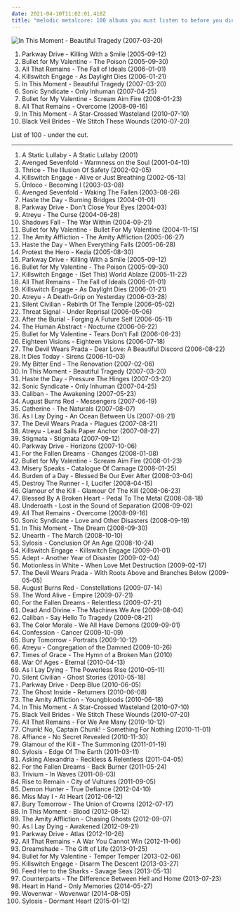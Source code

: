 ```yaml
---
date: 2021-04-10T11:02:01.418Z
title: "melodic metalcore: 100 albums you must listen to before you die"
---
```

![In This Moment - Beautiful Tragedy (2007-03-20)](http://coverartarchive.org/release/d11a059c-31ac-3d54-bea8-a0dcf700cb53/1039510828-500.jpg "In This Moment - Beautiful Tragedy (2007-03-20)")
<ol class="albums">
<li data-cover="http://coverartarchive.org/release/cce39342-31fe-4e87-903f-6dfc1ab5d646/1065535590-500.jpg" data-tags="metalcore" role="button">Parkway Drive - Killing With a Smile (2005-09-12)</li>
<li data-cover="https://via.placeholder.com/450" data-tags="metalcore" role="button">Bullet for My Valentine - The Poison (2005-09-30)</li>
<li data-cover="https://via.placeholder.com/450" data-tags="metalcore" role="button">All That Remains - The Fall of Ideals (2006-01-01)</li>
<li data-cover="https://via.placeholder.com/450" data-tags="metalcore" role="button">Killswitch Engage - As Daylight Dies (2006-01-21)</li>
<li data-cover="http://coverartarchive.org/release/d11a059c-31ac-3d54-bea8-a0dcf700cb53/1039510828-500.jpg" data-tags="melodic metalcore, metalcore, alternative metal" role="button">In This Moment - Beautiful Tragedy (2007-03-20)</li>
<li data-cover="https://img.discogs.com/uYeOKQjJxNJW-8cbGTjaqk4CKr0=/fit-in/600x600/filters:strip_icc():format(jpeg):mode_rgb():quality(90)/discogs-images/R-1189055-1199463190.jpeg.jpg" data-tags="melodic death metal" role="button">Sonic Syndicate - Only Inhuman (2007-04-25)</li>
<li data-cover="http://coverartarchive.org/release/d5ffda16-7059-3e0c-91a9-ba39399d004b/13472063593-500.jpg" data-tags="metalcore" role="button">Bullet for My Valentine - Scream Aim Fire (2008-01-23)</li>
<li data-cover="http://coverartarchive.org/release/d74eaf35-305c-4218-87a2-bf1f67ed9d5f/929423406-500.jpg" data-tags="metalcore" role="button">All That Remains - Overcome (2008-09-16)</li>
<li data-cover="http://coverartarchive.org/release/4e21cc31-fa28-43a1-810f-c89e71eefac7/1039584625-500.jpg" data-tags="alternative metal, melodic metalcore, metalcore" role="button">In This Moment - A Star-Crossed Wasteland (2010-07-10)</li>
<li data-cover="http://coverartarchive.org/release/93ec657e-220a-4d21-a4c2-dc1028221ed5/8675348488-500.jpg" data-tags="post-hardcore" role="button">Black Veil Brides - We Stitch These Wounds (2010-07-20)</li>
</ol>
List of 100 - under the cut.
<!-- more -->

_________________

<ol class="albums">
<li data-cover="http://coverartarchive.org/release/34d92885-0cc1-49db-93f2-1943b8f622b0/23882763399-500.jpg" data-tags="screamo, post-hardcore, emocore" role="button">
A Static Lullaby - A Static Lullaby (2001)
</li>
<li data-cover="http://coverartarchive.org/release/8206ed48-c76e-3537-a0dd-eeb965fc15a0/6514111175-500.jpg" data-tags="metalcore" role="button">
Avenged Sevenfold - Warmness on the Soul (2001-04-10)
</li>
<li data-cover="http://coverartarchive.org/release/4c92025f-9c3b-44ba-94d9-085f045bcb40/14794011639-500.jpg" data-tags="post-hardcore" role="button">
Thrice - The Illusion Of Safety (2002-02-05)
</li>
<li data-cover="https://via.placeholder.com/450" data-tags="metalcore" role="button">
Killswitch Engage - Alive or Just Breathing (2002-05-13)
</li>
<li data-cover="http://coverartarchive.org/release/c02fb0de-e35e-4c7d-916f-fff2637e87d8/15545331220-500.jpg" data-tags="alternative metal, nu metal" role="button">
Ünloco - Becoming I (2003-03-08)
</li>
<li data-cover="http://coverartarchive.org/release/8cb53cf6-48b4-4422-b6ed-6e5554317011/20586495597-500.jpg" data-tags="metalcore" role="button">
Avenged Sevenfold - Waking The Fallen (2003-08-26)
</li>
<li data-cover="https://img.discogs.com/jK1FX3PZCxlNzEsDlNxR6hErfb8=/fit-in/600x594/filters:strip_icc():format(jpeg):mode_rgb():quality(90)/discogs-images/R-2695264-1558481947-4377.jpeg.jpg" data-tags="metalcore" role="button">
Haste the Day - Burning Bridges (2004-01-01)
</li>
<li data-cover="http://coverartarchive.org/release/8b35765d-4134-4abb-bfeb-ac6a5a6ce6d0/13036112779-500.jpg" data-tags="metalcore" role="button">
Parkway Drive - Don't Close Your Eyes (2004-03)
</li>
<li data-cover="https://img.discogs.com/cWR2FLmDxIP9CqQFQJ6uGQxSU94=/fit-in/600x529/filters:strip_icc():format(jpeg):mode_rgb():quality(90)/discogs-images/R-1321507-1396947908-2763.jpeg.jpg" data-tags="metalcore" role="button">
Atreyu - The Curse (2004-06-28)
</li>
<li data-cover="http://coverartarchive.org/release/14303fcb-f044-418e-8736-bb5fa39e7fd2/7461315604-500.jpg" data-tags="metalcore" role="button">
Shadows Fall - The War Within (2004-09-21)
</li>
<li data-cover="http://coverartarchive.org/release/def35f73-abc3-4296-b41e-fc51ef0e177b/6677597463-500.jpg" data-tags="metalcore" role="button">
Bullet for My Valentine - Bullet For My Valentine (2004-11-15)
</li>
<li data-cover="https://img.discogs.com/pVDvs24cyz_uRhLVhrmLgdg-buU=/fit-in/600x450/filters:strip_icc():format(jpeg):mode_rgb():quality(90)/discogs-images/R-6000562-1500790376-5357.jpeg.jpg" data-tags="hardcore, screamo, post-hardcore, emocore" role="button">
The Amity Affliction - The Amity Affliction (2005-06-27)
</li>
<li data-cover="https://img.discogs.com/1KSlLIsOIwssMCPV4kekgXGniB0=/fit-in/600x600/filters:strip_icc():format(jpeg):mode_rgb():quality(90)/discogs-images/R-2695274-1569483317-7615.jpeg.jpg" data-tags="metalcore" role="button">
Haste the Day - When Everything Falls (2005-06-28)
</li>
<li data-cover="http://coverartarchive.org/release/823a4507-0214-4494-94b4-a412bea51fb3/26400961318-500.jpg" data-tags="mathcore, progressive metalcore" role="button">
Protest the Hero - Kezia (2005-08-30)
</li>
<li data-cover="http://coverartarchive.org/release/cce39342-31fe-4e87-903f-6dfc1ab5d646/1065535590-500.jpg" data-tags="metalcore" role="button">
Parkway Drive - Killing With a Smile (2005-09-12)
</li>
<li data-cover="https://via.placeholder.com/450" data-tags="metalcore" role="button">
Bullet for My Valentine - The Poison (2005-09-30)
</li>
<li data-cover="http://coverartarchive.org/release/c16704e7-6827-4eb7-a81b-35b1dc868de4/15472469630-500.jpg" data-tags="metalcore" role="button">
Killswitch Engage - (Set This) World Ablaze (2005-11-22)
</li>
<li data-cover="https://via.placeholder.com/450" data-tags="metalcore" role="button">
All That Remains - The Fall of Ideals (2006-01-01)
</li>
<li data-cover="https://via.placeholder.com/450" data-tags="metalcore" role="button">
Killswitch Engage - As Daylight Dies (2006-01-21)
</li>
<li data-cover="http://coverartarchive.org/release/f6e27378-13d1-48a1-b6c7-52264dfd8001/1293739909-500.jpg" data-tags="metalcore" role="button">
Atreyu - A Death-Grip on Yesterday (2006-03-28)
</li>
<li data-cover="https://img.discogs.com/m_WuGUYHv61xBG-vIcNwP90If3M=/fit-in/600x600/filters:strip_icc():format(jpeg):mode_rgb():quality(90)/discogs-images/R-802954-1467726715-6144.jpeg.jpg" data-tags="metalcore" role="button">
Silent Civilian - Rebirth Of The Temple (2006-05-02)
</li>
<li data-cover="https://img.discogs.com/e_4XsoBaE-wsWxsd0hqVhysUdus=/fit-in/445x445/filters:strip_icc():format(jpeg):mode_rgb():quality(90)/discogs-images/R-1182778-1198985534.jpeg.jpg" data-tags="melodic death metal" role="button">
Threat Signal - Under Reprisal (2006-05-06)
</li>
<li data-cover="http://coverartarchive.org/release/69ea0616-e19f-4c92-bb80-405a1c1df445/27189691829-500.jpg" data-tags="deathcore, progressive metalcore, melodic metalcore, technical metalcore" role="button">
After the Burial - Forging A Future Self (2006-05-11)
</li>
<li data-cover="http://coverartarchive.org/release/1ccacb7d-082c-4889-bf3e-bc424dfa5c49/26310137897-500.jpg" data-tags="metalcore, progressive metal" role="button">
The Human Abstract - Nocturne (2006-06-22)
</li>
<li data-cover="http://coverartarchive.org/release/006eeb56-6f1d-4950-af5f-31d5428bd594/15423019229-500.jpg" data-tags="metal, metalcore, emo" role="button">
Bullet for My Valentine - Tears Don't Fall (2006-06-23)
</li>
<li data-cover="http://coverartarchive.org/release/889014f0-cd87-4b43-a187-379f81e77b8d/1310831212-500.jpg" data-tags="metalcore" role="button">
Eighteen Visions - Eighteen Visions (2006-07-18)
</li>
<li data-cover="http://coverartarchive.org/release/3990b389-b207-4e15-8164-c52e97734051/5780338872-500.jpg" data-tags="metalcore" role="button">
The Devil Wears Prada - Dear Love: A Beautiful Discord (2006-08-22)
</li>
<li data-cover="https://img.discogs.com/_olbivJ6ixFBsCa42vOBYRVKPuE=/fit-in/439x438/filters:strip_icc():format(jpeg):mode_rgb():quality(90)/discogs-images/R-1928888-1253102663.jpeg.jpg" data-tags="metalcore" role="button">
It Dies Today - Sirens (2006-10-03)
</li>
<li data-cover="https://img.discogs.com/3yRM0k79tJ8NGk2fEH_O-N9S3dI=/fit-in/500x500/filters:strip_icc():format(jpeg):mode_rgb():quality(90)/discogs-images/R-6642527-1423691048-6559.jpeg.jpg" data-tags="deathcore" role="button">
My Bitter End - The Renovation (2007-02-06)
</li>
<li data-cover="http://coverartarchive.org/release/d11a059c-31ac-3d54-bea8-a0dcf700cb53/1039510828-500.jpg" data-tags="melodic metalcore, metalcore, alternative metal" role="button">
In This Moment - Beautiful Tragedy (2007-03-20)
</li>
<li data-cover="http://coverartarchive.org/release/818aa8f1-d844-48e4-bc21-1c3c9589d488/26249216838-500.jpg" data-tags="metalcore" role="button">
Haste the Day - Pressure The Hinges (2007-03-20)
</li>
<li data-cover="https://img.discogs.com/uYeOKQjJxNJW-8cbGTjaqk4CKr0=/fit-in/600x600/filters:strip_icc():format(jpeg):mode_rgb():quality(90)/discogs-images/R-1189055-1199463190.jpeg.jpg" data-tags="melodic death metal" role="button">
Sonic Syndicate - Only Inhuman (2007-04-25)
</li>
<li data-cover="https://img.discogs.com/DTjfHpkVraRAE3pwpH3TLezKXCA=/fit-in/300x300/filters:strip_icc():format(jpeg):mode_rgb():quality(90)/discogs-images/R-4130913-1356308132-6161.jpeg.jpg" data-tags="metalcore" role="button">
Caliban - The Awakening (2007-05-23)
</li>
<li data-cover="http://coverartarchive.org/release/2fe6fa16-554f-40ca-8490-7fcb4d3852d0/6521423479-500.jpg" data-tags="metalcore" role="button">
August Burns Red - Messengers (2007-06-19)
</li>
<li data-cover="https://img.discogs.com/mWtBVtu1-2tL4XEW6L526zKnzJU=/fit-in/600x533/filters:strip_icc():format(jpeg):mode_rgb():quality(90)/discogs-images/R-4155445-1581714551-5809.jpeg.jpg" data-tags="metalcore" role="button">
Catherine - The Naturals (2007-08-07)
</li>
<li data-cover="https://via.placeholder.com/450" data-tags="metalcore" role="button">
As I Lay Dying - An Ocean Between Us (2007-08-21)
</li>
<li data-cover="http://coverartarchive.org/release/3805f31e-e6e1-4794-9747-63e5bf9ca7c8/6477551439-500.jpg" data-tags="metalcore" role="button">
The Devil Wears Prada - Plagues (2007-08-21)
</li>
<li data-cover="https://img.discogs.com/yBb3KKD11zaLmfN2lVOoNzcyR7s=/fit-in/400x400/filters:strip_icc():format(jpeg):mode_rgb():quality(90)/discogs-images/R-1224239-1209548635.jpeg.jpg" data-tags="metalcore, hard rock" role="button">
Atreyu - Lead Sails Paper Anchor (2007-08-27)
</li>
<li data-cover="http://coverartarchive.org/release/ed2c1cd5-f8f6-43cb-b880-25c4d6e2e1c8/27275123579-500.jpg" data-tags="metalcore" role="button">
Stigmata - Stigmata (2007-09-12)
</li>
<li data-cover="http://coverartarchive.org/release/5c784211-a4e9-4109-bfb2-02ad4d937c0c/15102345561-500.jpg" data-tags="metalcore" role="button">
Parkway Drive - Horizons (2007-10-06)
</li>
<li data-cover="http://coverartarchive.org/release/d30fc218-4362-49f0-9a2e-598591fd4849/15102934284-500.jpg" data-tags="metalcore, melodic hardcore" role="button">
For the Fallen Dreams - Changes (2008-01-08)
</li>
<li data-cover="http://coverartarchive.org/release/d5ffda16-7059-3e0c-91a9-ba39399d004b/13472063593-500.jpg" data-tags="metalcore" role="button">
Bullet for My Valentine - Scream Aim Fire (2008-01-23)
</li>
<li data-cover="https://img.discogs.com/tyjjP2mMraWXi-298WgMhiNXS2A=/fit-in/600x450/filters:strip_icc():format(jpeg):mode_rgb():quality(90)/discogs-images/R-1742200-1405986263-8946.jpeg.jpg" data-tags="melodic black metal, melodic metalcore" role="button">
Misery Speaks - Catalogue Of Carnage (2008-01-25)
</li>
<li data-cover="http://coverartarchive.org/release/f0107d42-e161-422c-807c-f0ace39d32c6/2533532968-500.jpg" data-tags="screamo, metalcore, post-hardcore, melodic hardcore, emocore" role="button">
Burden of a Day - Blessed Be Our Ever After (2008-03-04)
</li>
<li data-cover="http://coverartarchive.org/release/61196a70-453a-4336-9866-748445b2c2e9/4226680801-500.jpg" data-tags="metalcore" role="button">
Destroy The Runner - I, Lucifer (2008-04-15)
</li>
<li data-cover="http://coverartarchive.org/release/b5961b42-8d5b-4587-8213-69a73555e060/9483447622-500.jpg" data-tags="melodic metalcore" role="button">
Glamour of the Kill - Glamour Of The Kill (2008-06-23)
</li>
<li data-cover="https://img.discogs.com/VCrfH-EVPJ4SGeYp3yO56pOnZfk=/fit-in/300x291/filters:strip_icc():format(jpeg):mode_rgb():quality(90)/discogs-images/R-1934487-1377363785-7148.jpeg.jpg" data-tags="glam metal" role="button">
Blessed By A Broken Heart - Pedal To The Metal (2008-08-18)
</li>
<li data-cover="http://coverartarchive.org/release/257fc109-3150-431b-8670-39bec0b62e08/28727135104-500.jpg" data-tags="post-hardcore, metalcore" role="button">
Underoath - Lost in the Sound of Separation (2008-09-02)
</li>
<li data-cover="http://coverartarchive.org/release/d74eaf35-305c-4218-87a2-bf1f67ed9d5f/929423406-500.jpg" data-tags="metalcore" role="button">
All That Remains - Overcome (2008-09-16)
</li>
<li data-cover="https://img.discogs.com/Z-v_I4KsD2dNpNEZFsaDnIF4xiM=/fit-in/600x534/filters:strip_icc():format(jpeg):mode_rgb():quality(90)/discogs-images/R-1756214-1570692530-7401.jpeg.jpg" data-tags="metalcore, melodic death metal" role="button">
Sonic Syndicate - Love and Other Disasters (2008-09-19)
</li>
<li data-cover="http://coverartarchive.org/release/cd58cbe8-974d-45c8-a420-60e2e8878d31/7369034084-500.jpg" data-tags="alternative rock, alternative metal, hard rock" role="button">
In This Moment - The Dream (2008-09-30)
</li>
<li data-cover="https://img.discogs.com/GgIzWs3lmxQnYspgjoikZgaaYIs=/fit-in/500x500/filters:strip_icc():format(jpeg):mode_rgb():quality(90)/discogs-images/R-2360753-1279477665.jpeg.jpg" data-tags="metalcore" role="button">
Unearth - The March (2008-10-10)
</li>
<li data-cover="https://img.discogs.com/0aqJvHpFcY2AH9skDGBGvTqezak=/fit-in/300x294/filters:strip_icc():format(jpeg):mode_rgb():quality(90)/discogs-images/R-2071931-1262380567.jpeg.jpg" data-tags="thrash metal, melodic death metal" role="button">
Sylosis - Conclusion Of An Age (2008-10-24)
</li>
<li data-cover="http://coverartarchive.org/release/baf11f84-1b4f-41ab-a67c-cbfe17f882d9/1481675719-500.jpg" data-tags="metalcore" role="button">
Killswitch Engage - Killswitch Engage (2009-01-01)
</li>
<li data-cover="http://coverartarchive.org/release/42d9fa8b-db09-4dfc-982c-6928471096fb/11692241662-500.jpg" data-tags="post-hardcore" role="button">
Adept - Another Year of Disaster (2009-02-04)
</li>
<li data-cover="http://coverartarchive.org/release/ad2162b9-c8b8-43dc-89ba-dd3e73243a6e/7151854920-500.jpg" data-tags="metalcore, screamo, hardcore, post-hardcore" role="button">
Motionless in White - When Love Met Destruction (2009-02-17)
</li>
<li data-cover="http://coverartarchive.org/release/36bf9138-a55a-4b57-ad4f-d991047397bf/6477545083-500.jpg" data-tags="metalcore" role="button">
The Devil Wears Prada - With Roots Above and Branches Below (2009-05-05)
</li>
<li data-cover="http://coverartarchive.org/release/a186870c-4b03-4fba-b6c9-b9de3ebc0105/5668102101-500.jpg" data-tags="metalcore" role="button">
August Burns Red - Constellations (2009-07-14)
</li>
<li data-cover="http://coverartarchive.org/release/8cb08444-26c6-48e8-a0a9-b30126895e7e/19429003524-500.jpg" data-tags="post-hardcore" role="button">
The Word Alive - Empire (2009-07-21)
</li>
<li data-cover="http://coverartarchive.org/release/5482a5d6-4d16-403d-be12-3ff3b85d1244/15102935531-500.jpg" data-tags="melodic hardcore, metalcore, hardcore" role="button">
For the Fallen Dreams - Relentless (2009-07-21)
</li>
<li data-cover="https://img.discogs.com/vKOd05H-MADY7wup_KhuHoxuqnE=/fit-in/295x295/filters:strip_icc():format(jpeg):mode_rgb():quality(90)/discogs-images/R-2693495-1296839030.jpeg.jpg" data-tags="melodic metalcore" role="button">
Dead And Divine - The Machines We Are (2009-08-04)
</li>
<li data-cover="http://coverartarchive.org/release/2ca2ac2d-b534-4efb-971a-3bf9017a3357/8461706961-500.jpg" data-tags="metalcore" role="button">
Caliban - Say Hello To Tragedy (2009-08-21)
</li>
<li data-cover="http://coverartarchive.org/release/f1637018-651d-4291-84b6-f2e1f4fbf1aa/14109931445-500.jpg" data-tags="post-hardcore" role="button">
The Color Morale - We All Have Demons (2009-09-01)
</li>
<li data-cover="http://coverartarchive.org/release/09e0ba8a-5850-416e-9f5f-606eee5d5948/12992685586-500.jpg" data-tags="metalcore, melodic metalcore" role="button">
Confession - Cancer (2009-10-09)
</li>
<li data-cover="http://coverartarchive.org/release/622ea230-b4d2-4ec5-893c-2bf4ecf31905/27300278315-500.jpg" data-tags="melodic metalcore, metalcore" role="button">
Bury Tomorrow - Portraits (2009-10-12)
</li>
<li data-cover="http://coverartarchive.org/release/810fcd2b-03d9-4d5f-95a2-76923a17e29e/6822132066-500.jpg" data-tags="metalcore" role="button">
Atreyu - Congregation of the Damned (2009-10-26)
</li>
<li data-cover="http://coverartarchive.org/release/36344efe-8805-4e8d-b5f9-fef31aa39f02/8360822222-500.jpg" data-tags="metalcore" role="button">
Times of Grace - The Hymn of a Broken Man (2010)
</li>
<li data-cover="http://coverartarchive.org/release/75b10697-0a93-462c-a7da-3a1ccdc956cf/1087064836-500.jpg" data-tags="metalcore, melodic metalcore" role="button">
War Of Ages - Eternal (2010-04-13)
</li>
<li data-cover="http://coverartarchive.org/release/edd79f3d-5f9e-423b-8bce-2ae37022b7c0/4226165962-500.jpg" data-tags="metalcore" role="button">
As I Lay Dying - The Powerless Rise (2010-05-11)
</li>
<li data-cover="http://coverartarchive.org/release/d57b16a0-32f2-45c8-ac7a-edbd6e61ef18/7307523053-500.jpg" data-tags="metalcore" role="button">
Silent Civilian - Ghost Stories (2010-05-18)
</li>
<li data-cover="http://coverartarchive.org/release/4edf1492-cd7e-4aee-83d1-54e583d17958/1065442756-500.jpg" data-tags="metalcore" role="button">
Parkway Drive - Deep Blue (2010-06-05)
</li>
<li data-cover="http://coverartarchive.org/release/c306736b-3be0-4c28-b14a-95a8929b9f17/15103144601-500.jpg" data-tags="metalcore, hardcore" role="button">
The Ghost Inside - Returners (2010-06-08)
</li>
<li data-cover="https://img.discogs.com/7l--RrHRsRckHODoo81PzOrQVX0=/fit-in/600x600/filters:strip_icc():format(jpeg):mode_rgb():quality(90)/discogs-images/R-3149766-1536557176-4766.jpeg.jpg" data-tags="post-hardcore" role="button">
The Amity Affliction - Youngbloods (2010-06-18)
</li>
<li data-cover="http://coverartarchive.org/release/4e21cc31-fa28-43a1-810f-c89e71eefac7/1039584625-500.jpg" data-tags="alternative metal, melodic metalcore, metalcore" role="button">
In This Moment - A Star-Crossed Wasteland (2010-07-10)
</li>
<li data-cover="http://coverartarchive.org/release/93ec657e-220a-4d21-a4c2-dc1028221ed5/8675348488-500.jpg" data-tags="post-hardcore" role="button">
Black Veil Brides - We Stitch These Wounds (2010-07-20)
</li>
<li data-cover="http://coverartarchive.org/release/00e40879-8672-45f6-9172-72b891a955d4/6514067219-500.jpg" data-tags="metalcore" role="button">
All That Remains - For We Are Many (2010-10-12)
</li>
<li data-cover="http://coverartarchive.org/release/04b8815d-1586-402f-ad65-f8f3054a7c43/11283939391-500.jpg" data-tags="pop punk, easycore" role="button">
Chunk! No, Captain Chunk! - Something For Nothing (2010-11-01)
</li>
<li data-cover="https://img.discogs.com/OSFyP979ankyiOxHsNmIKhk8X70=/fit-in/600x587/filters:strip_icc():format(jpeg):mode_rgb():quality(90)/discogs-images/R-4146166-1584576357-7266.jpeg.jpg" data-tags="melodic metalcore" role="button">
Affiance - No Secret Revealed (2010-11-30)
</li>
<li data-cover="https://img.discogs.com/Qzi7iMQsHpOEAx2mGDKsWg22PAs=/fit-in/500x500/filters:strip_icc():format(jpeg):mode_rgb():quality(90)/discogs-images/R-2694891-1296904862.jpeg.jpg" data-tags="post-hardcore, melodic metalcore" role="button">
Glamour of the Kill - The Summoning (2011-01-19)
</li>
<li data-cover="https://img.discogs.com/vdeH_jWYTu1g9buaLcPnihla9o8=/fit-in/450x450/filters:strip_icc():format(jpeg):mode_rgb():quality(90)/discogs-images/R-3062028-1313938073.jpeg.jpg" data-tags="thrash metal" role="button">
Sylosis - Edge Of The Earth (2011-03-11)
</li>
<li data-cover="http://coverartarchive.org/release/9646d5f9-08c9-43a2-bebf-c80a3b86368f/7273863258-500.jpg" data-tags="post-hardcore" role="button">
Asking Alexandria - Reckless & Relentless (2011-04-05)
</li>
<li data-cover="http://coverartarchive.org/release/9dc2170e-ad37-48a2-b8df-6885f93ceab0/1915634384-500.jpg" data-tags="metalcore, melodic hardcore" role="button">
For the Fallen Dreams - Back Burner (2011-05-24)
</li>
<li data-cover="https://img.discogs.com/UlpAh6dP3P-5YwdqN6CKcF-Wg6s=/fit-in/500x500/filters:strip_icc():format(jpeg):mode_rgb():quality(90)/discogs-images/R-3044181-1313108274.jpeg.jpg" data-tags="metalcore" role="button">
Trivium - In Waves (2011-08-03)
</li>
<li data-cover="https://img.discogs.com/RrYb5FvGKxu35LeaMp9mHdd6shA=/fit-in/500x500/filters:strip_icc():format(jpeg):mode_rgb():quality(90)/discogs-images/R-13863688-1562834608-2794.jpeg.jpg" data-tags="metalcore, metal" role="button">
Rise to Remain - City of Vultures (2011-09-05)
</li>
<li data-cover="http://coverartarchive.org/release/249fff88-c722-492c-9c2c-5057fde75de2/6779333944-500.jpg" data-tags="metalcore, christian, melodic metalcore" role="button">
Demon Hunter - True Defiance (2012-04-10)
</li>
<li data-cover="http://coverartarchive.org/release/5564f26d-8282-4b64-9fe3-a72b4421b3e8/8413149269-500.jpg" data-tags="metalcore" role="button">
Miss May I - At Heart (2012-06-12)
</li>
<li data-cover="http://coverartarchive.org/release/33463a25-836c-4d9a-a0fe-74155be3c1ad/3780483218-500.jpg" data-tags="metalcore" role="button">
Bury Tomorrow - The Union of Crowns (2012-07-17)
</li>
<li data-cover="http://coverartarchive.org/release/31320c1d-6a86-478d-9a2a-8712a611cdb3/7368420695-500.jpg" data-tags="metalcore, alternative metal, metal, industrial metal, nu metal" role="button">
In This Moment - Blood (2012-08-12)
</li>
<li data-cover="http://coverartarchive.org/release/0e8bf44f-35bf-4b5d-8d26-fdbf128bedeb/3185047343-500.jpg" data-tags="post-hardcore" role="button">
The Amity Affliction - Chasing Ghosts (2012-09-07)
</li>
<li data-cover="https://img.discogs.com/Rzs9ZR5HkM9VFuvt2tFOtLXc6Cw=/fit-in/519x519/filters:strip_icc():format(jpeg):mode_rgb():quality(90)/discogs-images/R-5441707-1393442019-8404.jpeg.jpg" data-tags="metalcore" role="button">
As I Lay Dying - Awakened (2012-09-21)
</li>
<li data-cover="http://coverartarchive.org/release/83e6ecc2-662d-45fd-bdea-585d94303cce/2421759627-500.jpg" data-tags="metalcore" role="button">
Parkway Drive - Atlas (2012-10-26)
</li>
<li data-cover="http://coverartarchive.org/release/e0367d43-ea1b-4ab3-933f-5701c59fc79b/11201378904-500.jpg" data-tags="metalcore" role="button">
All That Remains - A War You Cannot Win (2012-11-06)
</li>
<li data-cover="http://coverartarchive.org/release/e469ddb2-43ee-472b-bcd2-d0cb3e219c14/13239061024-500.jpg" data-tags="melodic metalcore" role="button">
Dreamshade - The Gift of Life (2013-01-25)
</li>
<li data-cover="http://coverartarchive.org/release/20e0d60d-36a3-4bf2-84d6-9f938bf3a29c/27090647753-500.jpg" data-tags="metalcore, metal, melodic metalcore" role="button">
Bullet for My Valentine - Temper Temper (2013-02-06)
</li>
<li data-cover="http://coverartarchive.org/release/890d6062-580a-4710-bc24-c71a5e147d78/21053791937-500.jpg" data-tags="metalcore" role="button">
Killswitch Engage - Disarm The Descent (2013-03-27)
</li>
<li data-cover="http://coverartarchive.org/release/32f36847-ac94-4401-9537-aca66b0c569f/10384137524-500.jpg" data-tags="metalcore" role="button">
Feed Her to the Sharks - Savage Seas (2013-05-13)
</li>
<li data-cover="http://coverartarchive.org/release/73f1a71e-34a8-45d9-b905-a40a798ac01d/7682599038-500.jpg" data-tags="melodic hardcore, hardcore" role="button">
Counterparts - The Difference Between Hell and Home (2013-07-23)
</li>
<li data-cover="http://coverartarchive.org/release/323b9b58-958e-4b37-a70d-f6d8696b7f1b/13955038898-500.jpg" data-tags="melodic hardcore, metalcore" role="button">
Heart in Hand - Only Memories (2014-05-27)
</li>
<li data-cover="http://coverartarchive.org/release/a058381e-6bcd-4277-9941-a647b25907cb/8395645590-500.jpg" data-tags="alternative metal, metalcore" role="button">
Wovenwar - Wovenwar (2014-08-05)
</li>
<li data-cover="http://coverartarchive.org/release/8b90b85a-a132-46f5-bbff-584e70c9ec77/9352955988-500.jpg" data-tags="melodic death metal, melodic metalcore" role="button">
Sylosis - Dormant Heart (2015-01-12)
</li>
</ol>